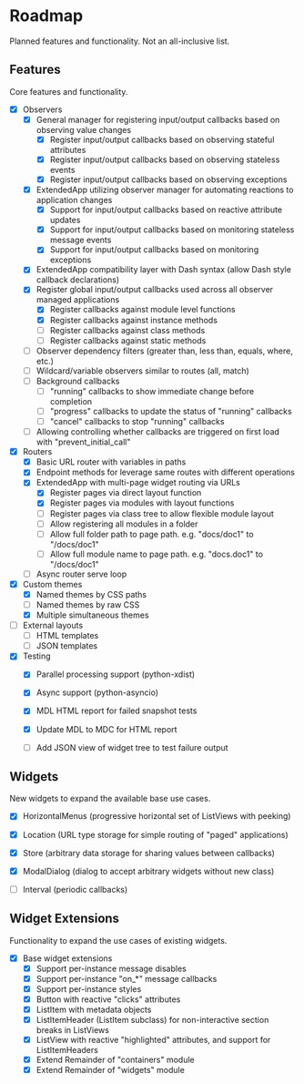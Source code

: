
# Roadmap

Planned features and functionality. Not an all-inclusive list.


## Features

Core features and functionality.

- [x] Observers
    * [x] General manager for registering input/output callbacks based on observing value changes
      * [x] Register input/output callbacks based on observing stateful attributes
      * [x] Register input/output callbacks based on observing stateless events
      * [x] Register input/output callbacks based on observing exceptions
    * [x] ExtendedApp utilizing observer manager for automating reactions to application changes
      * [x] Support for input/output callbacks based on reactive attribute updates
      * [x] Support for input/output callbacks based on monitoring stateless message events
      * [x] Support for input/output callbacks based on monitoring exceptions
    * [x] ExtendedApp compatibility layer with Dash syntax (allow Dash style callback declarations)
    * [x] Register global input/output callbacks used across all observer managed applications
      * [x] Register callbacks against module level functions
      * [x] Register callbacks against instance methods
      * [ ] Register callbacks against class methods
      * [ ] Register callbacks against static methods
    * [ ] Observer dependency filters (greater than, less than, equals, where, etc.)
    * [ ] Wildcard/variable observers similar to routes (all, match)
    * [ ] Background callbacks
      * [ ] "running" callbacks to show immediate change before completion
      * [ ] "progress" callbacks to update the status of "running" callbacks
      * [ ] "cancel" callbacks to stop "running" callbacks
    * [ ] Allowing controlling whether callbacks are triggered on first load with "prevent_initial_call"
- [x] Routers
    * [x] Basic URL router with variables in paths
    * [x] Endpoint methods for leverage same routes with different operations
    * [x] ExtendedApp with multi-page widget routing via URLs
      * [x] Register pages via direct layout function
      * [x] Register pages via modules with layout functions
      * [ ] Register pages via class tree to allow flexible module layout
      * [ ] Allow registering all modules in a folder
      * [ ] Allow full folder path to page path. e.g. "docs/doc1" to "/docs/doc1"
      * [ ] Allow full module name to page path. e.g. "docs.doc1" to "/docs/doc1"
    * [ ] Async router serve loop
- [x] Custom themes
    * [x] Named themes by CSS paths
    * [ ] Named themes by raw CSS
    * [x] Multiple simultaneous themes
- [ ] External layouts
    * [ ] HTML templates
    * [ ] JSON templates
- [x] Testing
    * [x] Parallel processing support (python-xdist)
    * [x] Async support (python-asyncio)
    * [x] MDL HTML report for failed snapshot tests
    * [x] Update MDL to MDC for HTML report
    * [ ] Add JSON view of widget tree to test failure output


## Widgets

New widgets to expand the available base use cases.

- [x] HorizontalMenus (progressive horizontal set of ListViews with peeking)
- [x] Location (URL type storage for simple routing of "paged" applications)
- [x] Store (arbitrary data storage for sharing values between callbacks)
- [x] ModalDialog (dialog to accept arbitrary widgets without new class)
- [ ] Interval (periodic callbacks)


## Widget Extensions

Functionality to expand the use cases of existing widgets.

- [x] Base widget extensions
    * [x] Support per-instance message disables
    * [x] Support per-instance "on_*" message callbacks
    * [x] Support per-instance styles
    * [x] Button with reactive "clicks" attributes
    * [x] ListItem with metadata objects
    * [x] ListItemHeader (ListItem subclass) for non-interactive section breaks in ListViews
    * [x] ListView with reactive "highlighted" attributes, and support for ListItemHeaders
    * [x] Extend Remainder of "containers" module
    * [x] Extend Remainder of "widgets" module
